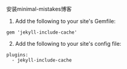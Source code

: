 安装minimal-mistakes博客

1.    
    Add the following to your site's Gemfile:

`gem 'jekyll-include-cache'`

2.  Add the following to your site's config file:

```
plugins:
  - jekyll-include-cache
```
